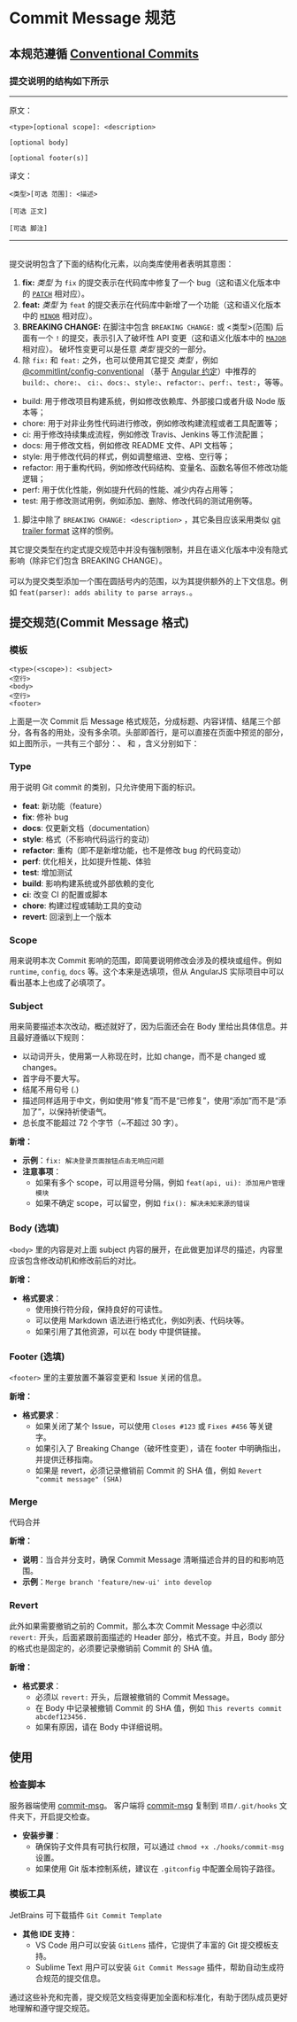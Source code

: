 # Commit Message 规范

## 本规范遵循 [Conventional Commits](https://www.conventionalcommits.org/zh-hans/v1.0.0/)

### 提交说明的结构如下所示

---

原文：

```
<type>[optional scope]: <description>

[optional body]

[optional footer(s)]
```

译文：

```
<类型>[可选 范围]: <描述>

[可选 正文]

[可选 脚注]
```

---

<br />
提交说明包含了下面的结构化元素，以向类库使用者表明其意图：

1. **fix:** _类型_ 为 `fix` 的提交表示在代码库中修复了一个 bug（这和语义化版本中的 [
   `PATCH`](https://semver.org/lang/zh-CN/#%E6%91%98%E8%A6%81) 相对应）。
2. **feat:** _类型_ 为 `feat` 的提交表示在代码库中新增了一个功能（这和语义化版本中的 [
   `MINOR`](https://semver.org/lang/zh-CN/#%E6%91%98%E8%A6%81) 相对应）。
3. **BREAKING CHANGE:** 在脚注中包含 `BREAKING CHANGE:` 或 <类型>(范围) 后面有一个 `!` 的提交，表示引入了破坏性 API
   变更（这和语义化版本中的 [`MAJOR`](https://semver.org/lang/zh-CN/#%E6%91%98%E8%A6%81) 相对应）。
   破坏性变更可以是任意 _类型_ 提交的一部分。
4. 除 `fix:` 和 `feat:` 之外，也可以使用其它提交 _类型_
   ，例如 [@commitlint/config-conventional](https://github.com/conventional-changelog/commitlint/tree/master/%40commitlint/config-conventional)
   （基于 [Angular 约定](https://github.com/angular/angular/blob/22b96b9/CONTRIBUTING.md#-commit-message-guidelines)）中推荐的
   `build:`、`chore:`、
   `ci:`、`docs:`、`style:`、`refactor:`、`perf:`、`test:`，等等。

- build: 用于修改项目构建系统，例如修改依赖库、外部接口或者升级 Node 版本等；
- chore: 用于对非业务性代码进行修改，例如修改构建流程或者工具配置等；
- ci: 用于修改持续集成流程，例如修改 Travis、Jenkins 等工作流配置；
- docs: 用于修改文档，例如修改 README 文件、API 文档等；
- style: 用于修改代码的样式，例如调整缩进、空格、空行等；
- refactor: 用于重构代码，例如修改代码结构、变量名、函数名等但不修改功能逻辑；
- perf: 用于优化性能，例如提升代码的性能、减少内存占用等；
- test: 用于修改测试用例，例如添加、删除、修改代码的测试用例等。

1. 脚注中除了 `BREAKING CHANGE: <description>` ，其它条目应该采用类似
   [git trailer format](https://git-scm.com/docs/git-interpret-trailers) 这样的惯例。

其它提交类型在约定式提交规范中并没有强制限制，并且在语义化版本中没有隐式影响（除非它们包含 BREAKING CHANGE）。
<br /><br />
可以为提交类型添加一个围在圆括号内的范围，以为其提供额外的上下文信息。例如 `feat(parser): adds ability to parse arrays.`。

## 提交规范(Commit Message 格式)

### 模板

```
<type>(<scope>): <subject>
<空行>
<body>
<空行>
<footer>
```

上面是一次 Commit 后 Message
格式规范，分成标题、内容详情、结尾三个部分，各有各的用处，没有多余项。头部即首行，是可以直接在页面中预览的部分，如上图所示，一共有三个部分：<type>、<scope>
和 <subject>，含义分别如下：

### Type

用于说明 Git commit 的类别，只允许使用下面的标识。

- **feat**: 新功能（feature）
- **fix**: 修补 bug
- **docs**: 仅更新文档（documentation）
- **style**: 格式（不影响代码运行的变动）
- **refactor**: 重构（即不是新增功能，也不是修改 bug 的代码变动）
- **perf**: 优化相关，比如提升性能、体验
- **test**: 增加测试
- **build**: 影响构建系统或外部依赖的变化
- **ci**: 改变 CI 的配置或脚本
- **chore**: 构建过程或辅助工具的变动
- **revert**: 回滚到上一个版本

### Scope

用来说明本次 Commit 影响的范围，即简要说明修改会涉及的模块或组件。例如 `runtime`, `config`, `docs` 等。这个本来是选填项，但从 AngularJS 实际项目中可以看出基本上也成了必填项了。

### Subject

用来简要描述本次改动，概述就好了，因为后面还会在 Body 里给出具体信息。并且最好遵循以下规则：

- 以动词开头，使用第一人称现在时，比如 change，而不是 changed 或 changes。
- 首字母不要大写。
- 结尾不用句号 (.)
- 描述同样适用于中文，例如使用“修复”而不是“已修复”，使用“添加”而不是“添加了”，以保持祈使语气。
- 总长度不能超过 72 个字节（~不超过 30 字）。

**新增：**

- **示例**：`fix: 解决登录页面按钮点击无响应问题`
- **注意事项**：
    - 如果有多个 scope，可以用逗号分隔，例如 `feat(api, ui): 添加用户管理模块`
    - 如果不确定 scope，可以留空，例如 `fix(): 解决未知来源的错误`

### Body (选填)

`<body>` 里的内容是对上面 subject 内容的展开，在此做更加详尽的描述，内容里应该包含修改动机和修改前后的对比。

**新增：**

- **格式要求**：
    - 使用换行符分段，保持良好的可读性。
    - 可以使用 Markdown 语法进行格式化，例如列表、代码块等。
    - 如果引用了其他资源，可以在 body 中提供链接。

### Footer (选填)

`<footer>` 里的主要放置不兼容变更和 Issue 关闭的信息。

**新增：**

- **格式要求**：
    - 如果关闭了某个 Issue，可以使用 `Closes #123` 或 `Fixes #456` 等关键字。
    - 如果引入了 Breaking Change（破坏性变更），请在 footer 中明确指出，并提供迁移指南。
    - 如果是 revert，必须记录撤销前 Commit 的 SHA 值，例如 `Revert "commit message" (SHA)`

### Merge

代码合并

**新增：**

- **说明**：当合并分支时，确保 Commit Message 清晰描述合并的目的和影响范围。
- **示例**：`Merge branch 'feature/new-ui' into develop`

### Revert

此外如果需要撤销之前的 Commit，那么本次 Commit Message 中必须以 `revert:` 开头，后面紧跟前面描述的 Header 部分，格式不变。并且，Body
部分的格式也是固定的，必须要记录撤销前 Commit 的 SHA 值。

**新增：**

- **格式要求**：
    - 必须以 `revert:` 开头，后跟被撤销的 Commit Message。
    - 在 Body 中记录被撤销 Commit 的 SHA 值，例如 `This reverts commit abcdef123456.`
    - 如果有原因，请在 Body 中详细说明。

## 使用

### 检查脚本

服务器端使用 [commit-msg](./pre-commit/commit-msg)。
客户端将 [commit-msg](./hooks/commit-msg) 复制到 `项目/.git/hooks` 文件夹下，开启提交检查。

- **安装步骤**：
    - 确保钩子文件具有可执行权限，可以通过 `chmod +x ./hooks/commit-msg` 设置。
    - 如果使用 Git 版本控制系统，建议在 `.gitconfig` 中配置全局钩子路径。

### 模板工具

JetBrains 可下载插件 `Git Commit Template`

- **其他 IDE 支持**：
    - VS Code 用户可以安装 `GitLens` 插件，它提供了丰富的 Git 提交模板支持。
    - Sublime Text 用户可以安装 `Git Commit Message` 插件，帮助自动生成符合规范的提交信息。

通过这些补充和完善，提交规范文档变得更加全面和标准化，有助于团队成员更好地理解和遵守提交规范。
